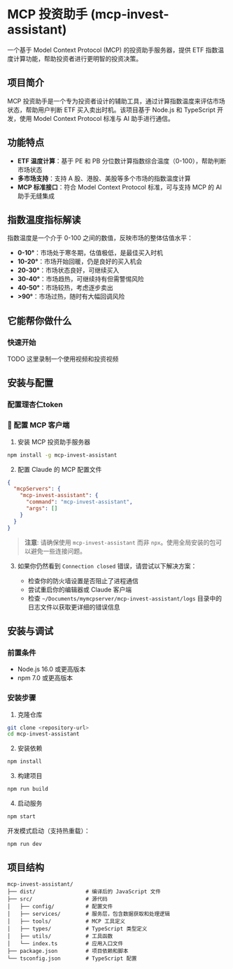 # MCP 投资助手 (mcp-invest-assistant)

一个基于 Model Context Protocol (MCP) 的投资助手服务器，提供 ETF 指数温度计算功能，帮助投资者进行更明智的投资决策。

## 项目简介

MCP 投资助手是一个专为投资者设计的辅助工具，通过计算指数温度来评估市场状态，帮助用户判断 ETF 买入卖出时机。该项目基于 Node.js 和 TypeScript 开发，使用 Model Context Protocol 标准与 AI 助手进行通信。

## 功能特点

- **ETF 温度计算**：基于 PE 和 PB 分位数计算指数综合温度（0-100），帮助判断市场状态
- **多市场支持**：支持 A 股、港股、美股等多个市场的指数温度计算
- **MCP 标准接口**：符合 Model Context Protocol 标准，可与支持 MCP 的 AI 助手无缝集成

## 指数温度指标解读

指数温度是一个介于 0-100 之间的数值，反映市场的整体估值水平：

- **0-10°**：市场处于寒冬期，估值极低，是最佳买入时机
- **10-20°**：市场开始回暖，仍是良好的买入机会
- **20-30°**：市场状态良好，可继续买入
- **30-40°**：市场趋热，可继续持有但需警惕风险
- **40-50°**：市场较热，考虑逐步卖出
- **>90°**：市场过热，随时有大幅回调风险

## 它能帮你做什么
### 快速开始
TODO 这里录制一个使用视频和投资视频


## 安装与配置
### 配置理杏仁token

###  🔧 配置 MCP 客户端

1. 安装 MCP 投资助手服务器

```bash
npm install -g mcp-invest-assistant
```

2. 配置 Claude 的 MCP 配置文件

```json
{
  "mcpServers": {
    "mcp-invest-assistant": {
      "command": "mcp-invest-assistant",
      "args": []
    }
  }
}
```

> **注意**: 请确保使用 `mcp-invest-assistant` 而非 `npx`。使用全局安装的包可以避免一些连接问题。

3. 如果你仍然看到 `Connection closed` 错误，请尝试以下解决方案：

   - 检查你的防火墙设置是否阻止了进程通信
   - 尝试重启你的编辑器或 Claude 客户端
   - 检查 `~/Documents/mymcpserver/mcp-invest-assistant/logs` 目录中的日志文件以获取更详细的错误信息


## 安装与调试

### 前置条件

- Node.js 16.0 或更高版本
- npm 7.0 或更高版本

### 安装步骤

1. 克隆仓库
```bash
git clone <repository-url>
cd mcp-invest-assistant
```

2. 安装依赖
```bash
npm install
```

3. 构建项目
```bash
npm run build
```

4. 启动服务
```bash
npm start
```

开发模式启动（支持热重载）：
```bash
npm run dev
```

## 项目结构

```
mcp-invest-assistant/
├── dist/                # 编译后的 JavaScript 文件
├── src/                 # 源代码
│   ├── config/          # 配置文件
│   ├── services/        # 服务层，包含数据获取和处理逻辑
│   ├── tools/           # MCP 工具定义
│   ├── types/           # TypeScript 类型定义
│   ├── utils/           # 工具函数
│   └── index.ts         # 应用入口文件
├── package.json         # 项目依赖和脚本
└── tsconfig.json        # TypeScript 配置
```

